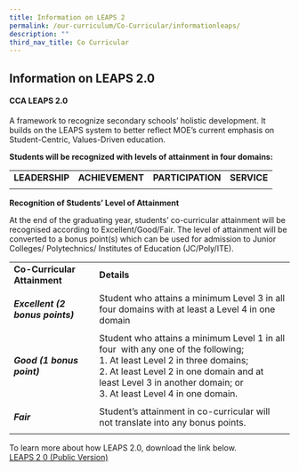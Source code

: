 ```yaml
---
title: Information on LEAPS 2
permalink: /our-curriculum/Co-Curricular/informationleaps/
description: ""
third_nav_title: Co Curricular
---
```

## Information on LEAPS 2.0

#### CCA LEAPS 2.0

A framework to recognize secondary schools’ holistic development. It builds on the LEAPS system to better reflect MOE’s current emphasis on Student-Centric, Values-Driven education.

**Students will be recognized with levels of attainment in four domains:**

|   |   |   |   |
|---|---|---|---|
| **LEADERSHIP**  | **ACHIEVEMENT**  | **PARTICIPATION**  | **SERVICE**  |
|   |   |   |   |

**Recognition of Students’ Level of Attainment**

At the end of the graduating year, students’ co-curricular attainment will be recognised according to Excellent/Good/Fair. The level of attainment will be converted to a bonus point(s) which can be used for admission to Junior Colleges/ Polytechnics/ Institutes of Education (JC/Poly/ITE).

|   |   |
|---|---|
| **Co-Curricular Attainment**  | **Details**  |
|   |   |
| _**Excellent (2 bonus points)**_  | Student who attains a minimum Level 3 in all four domains with at least a Level 4 in one domain  |
|   |   |
| _**Good (1 bonus point)**_  | Student who attains a minimum Level 1 in all four  with any one of the following;<br>1.  At least Level 2 in three domains;<br>2.  At least Level 2 in one domain and at least Level 3 in another domain; or<br>3.  At least Level 4 in one domain.  |
|   |   |
| **_Fair_**  | Student’s attainment in co-curricular will not translate into any bonus points.  |
|   |   |

To learn more about how LEAPS 2.0, download the link below.<br>
[LEAPS 2 0 (Public Version)](/files/LEAPS-2-0-Public-Version.pdf)